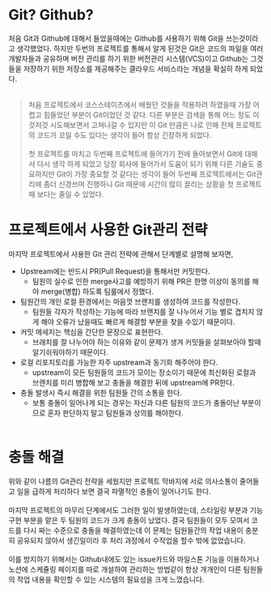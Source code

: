 # Git? Github?
처음 Git과 Github에 대해서 들었을때에는 Github를 사용하기 위해 Git을 쓰는것이라고 생각했었다. 하지만 두번의 프로젝트를 통해서 알게 된것은 Git은 코드의 파일을 여러 개발자들과 공유하며 버전 관리를 하기 위한 버전관리 시스템(VCS)이고 Github는 그것들을 저장하기 위한 저장소를 제공해주는 클라우드 서비스라는 개념을 확실히 하게 되었다.
<br><br>
>처음 프로젝트에서 코스스테이츠에서 배웠던 것들을 적용하려 하였을때 가장 어렵고 힘들었던 부분이 Git이었던 것 같다. 다른 부분은 검색을 통해 어느 정도 이것저것 시도해보면서 고쳐나갈 수 있지만 이 Git 만큼은 나로 인해 전체 프로젝트의 코드가 꼬일 수도 있다는 생각이 들어 항상 긴장하게 되었다.<br><br>
>첫 프로젝트를 마치고 두번째 프로젝트에 들어가기 전에 돌아보면서 Git에 대해서 다시 생각 하게 되었고 당장 회사에 들어가서 도움이 되기 위해 다른 기술도 중요하지만 Git이 가장 중요할 것 같다는 생각이 들어 두번째 프로젝트에서는 Git관리에 좀더 신경쓰며 진행하니 Git 때문에 시간이 많이 끌리는 상황을 첫 프로젝트때 보다는 줄일 수 있었다.

# 프로젝트에서 사용한 Git관리 전략
마지막 프로젝트에서 사용한 Git 관리 전략에 관해서 단계별로 설명해 보자면,

- Upstream에는 반드시 PR(Pull Request)을 통해서만 커밋한다.
  - 팀원의 실수로 인한 merge사고를 예방하기 위해 PR은 한명 이상이 동의를 해야 merge(병합) 하도록 팀룰에서 정했다.
- 팀원간의 개인 로컬 환경에서는 마음껏 브랜치를 생성하여 코드를 작성한다.
  - 팀원들 각자가 작성하는 기능에 따라 브랜치를 잘 나누어서 기능 별로 겹치지 않게 해야 오류가 났을때도 빠르게 해결할 부분을 찾을 수있기 때문이다.
- 커밋 메세지는 핵심을 간단한 문장으로 표현한다.
  - 브래치를 잘 나누어야 하는 이유와 같이 문제가 생겨 커밋들을 살펴보아야 할때 알기쉬워야하기 때문이다.
- 로컬 리포지토리를 가능한 자주 upstream과 동기화 해주어야 한다.
  - upstream이 모든 팀원들의 코드가 모이는 장소이기 때문에 최신화된 로컬과 브랜치를 미리 병합해 보고 충돌을 해결한 뒤에 upstream에 PR한다.
- 충돌 발생시 즉시 해결을 위한 팀원들 간의 소통을 한다.
  - 보통 충돌이 일어나게 되는 경우는 자신과 다른 팀원의 코드가 충돌이난 부분이므로 혼자 판단하지 말고 팀원들과 상의를 해야한다.
<br><br>
# 충돌 해결
위와 같이 나름의 Git관리 전략을 세웠지만 프로젝트 막바지에 서로 의사소통이 줄어들고 일을 급하게 처리하다 보면 결국 파멸적인 충돌이 일어나기도 한다. <br><br>
마지막 프로젝트의 마무리 단계에서도 그러한 일이 발생하였는데, 스타일링 부분과 기능 구현 부분을 맡은 두 팀원의 코드가 크게 충돌이 났었다. 결국 팀원들이 모두 모여서 코드를 다시 짜는 수준으로 충돌을 해결하였는데 이 문제는 팀원들간의 작업 내용이 충분히 공유되지 않아서 생긴일이라 후 처리 과정에서 수작업을 할수 밖에 없었습니다.<br><br>
이를 방지하기 위해서는 Github내에도 있는 issue카드와 마일스톤 기능을 이용하거나 노션에 스케쥴링 페이지를 따로 개설하여 관리하는 방법같이 항상 개개인이 다른 팀원들의 작업 내용을 확인할 수 있는 시스템의 필요성을 크게 느꼈습니다.
